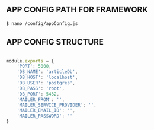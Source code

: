 ## APP CONFIG PATH FOR FRAMEWORK

```sh
$ nano /config/appConfig.js
```

## APP CONFIG STRUCTURE
```js

module.exports = {
    'PORT': 5000,
    'DB_NAME': 'articleDb',
    'DB_HOST': 'localhost',
    'DB_USER': 'postgres',
    'DB_PASS': 'root',
    'DB_PORT': 5432,
    'MAILER_FROM': '',
   	'MAILER_SERVICE_PROVIDER': '',
   	'MAILER_EMAIL_ID': '',
   	'MAILER_PASSWORD': ''
}

```
